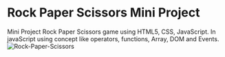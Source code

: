 # Rock Paper Scissors Mini Project

Mini Project Rock Paper Scissors game using HTML5, CSS, JavaScript. 
In javaScript using concept like operators, functions, Array,  DOM and Events.
![Rock-Paper-Scissors](https://github.com/Ajit49/Rock-Paper-Scissors/assets/82594129/95fd0c27-8e95-4710-8453-153e590d0cc9)
